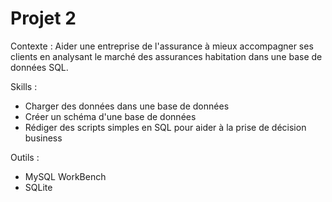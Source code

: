 # Projet 2

Contexte : Aider une entreprise de l'assurance à mieux accompagner ses clients en analysant le marché des assurances habitation dans une base de données SQL.

Skills :
- Charger des données dans une base de données
- Créer un schéma d'une base de données
- Rédiger des scripts simples en SQL pour aider à la prise de décision business

Outils :
- MySQL WorkBench
- SQLite
